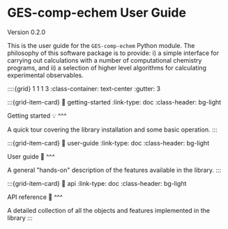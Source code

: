 # GES-comp-echem User Guide

Version 0.2.0

This is the user guide for the `GES-comp-echem` Python module. The philosophy of this software package is to provide: i) a simple interface for carrying out calculations with a number of computational chemistry programs, and ii) a selection of higher level algorithms for calculating experimental observables.

::::{grid} 1 1 1 3
:class-container: text-center
:gutter: 3

:::{grid-item-card}
:link: getting-started
:link-type: doc
:class-header: bg-light

Getting started 💡
^^^

A quick tour covering the library installation and some basic operation.
:::

:::{grid-item-card}
:link: user-guide
:link-type: doc
:class-header: bg-light

User guide 📑
^^^

A general "hands-on" description of the features available in the library.
:::

:::{grid-item-card}
:link: api
:link-type: doc
:class-header: bg-light

API reference 🔎
^^^

A detailed collection of all the objects and features implemented in the library
:::